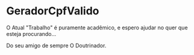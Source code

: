# GeradorCpfValido

O Atual "Trabalho" é puramente acadêmico, e espero ajudar no quer que esteja procurando...

Do seu amigo de sempre O Doutrinador.
